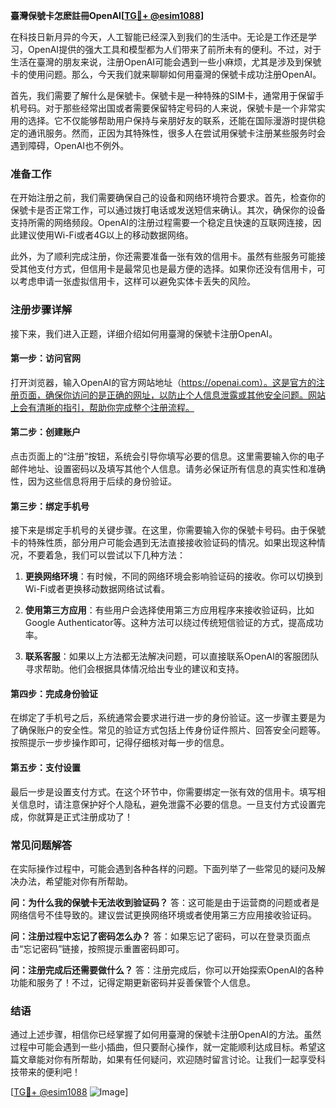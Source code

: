 **臺灣保號卡怎麽註冊OpenAI[[TG💪+ @esim1088](https://t.me/s/esim1088)]**

在科技日新月异的今天，人工智能已经深入到我们的生活中。无论是工作还是学习，OpenAI提供的强大工具和模型都为人们带来了前所未有的便利。不过，对于生活在臺灣的朋友来说，注册OpenAI可能会遇到一些小麻烦，尤其是涉及到保號卡的使用问题。那么，今天我们就来聊聊如何用臺灣的保號卡成功注册OpenAI。

首先，我们需要了解什么是保號卡。保號卡是一种特殊的SIM卡，通常用于保留手机号码。对于那些经常出国或者需要保留特定号码的人来说，保號卡是一个非常实用的选择。它不仅能够帮助用户保持与亲朋好友的联系，还能在国际漫游时提供稳定的通讯服务。然而，正因为其特殊性，很多人在尝试用保號卡注册某些服务时会遇到障碍，OpenAI也不例外。

### 准备工作

在开始注册之前，我们需要确保自己的设备和网络环境符合要求。首先，检查你的保號卡是否正常工作，可以通过拨打电话或发送短信来确认。其次，确保你的设备支持所需的网络频段。OpenAI的注册过程需要一个稳定且快速的互联网连接，因此建议使用Wi-Fi或者4G以上的移动数据网络。

此外，为了顺利完成注册，你还需要准备一张有效的信用卡。虽然有些服务可能接受其他支付方式，但信用卡是最常见也是最方便的选择。如果你还没有信用卡，可以考虑申请一张虚拟信用卡，这样可以避免实体卡丢失的风险。

### 注册步骤详解

接下来，我们进入正题，详细介绍如何用臺灣的保號卡注册OpenAI。

#### 第一步：访问官网

打开浏览器，输入OpenAI的官方网站地址（https://openai.com）。这是官方的注册页面，确保你访问的是正确的网址，以防止个人信息泄露或其他安全问题。网站上会有清晰的指引，帮助你完成整个注册流程。

#### 第二步：创建账户

点击页面上的“注册”按钮，系统会引导你填写必要的信息。这里需要输入你的电子邮件地址、设置密码以及填写其他个人信息。请务必保证所有信息的真实性和准确性，因为这些信息将用于后续的身份验证。

#### 第三步：绑定手机号

接下来是绑定手机号的关键步骤。在这里，你需要输入你的保號卡号码。由于保號卡的特殊性质，部分用户可能会遇到无法直接接收验证码的情况。如果出现这种情况，不要着急，我们可以尝试以下几种方法：

1. **更换网络环境**：有时候，不同的网络环境会影响验证码的接收。你可以切换到Wi-Fi或者更换移动数据网络试试看。
   
2. **使用第三方应用**：有些用户会选择使用第三方应用程序来接收验证码，比如Google Authenticator等。这种方法可以绕过传统短信验证的方式，提高成功率。

3. **联系客服**：如果以上方法都无法解决问题，可以直接联系OpenAI的客服团队寻求帮助。他们会根据具体情况给出专业的建议和支持。

#### 第四步：完成身份验证

在绑定了手机号之后，系统通常会要求进行进一步的身份验证。这一步骤主要是为了确保账户的安全性。常见的验证方式包括上传身份证件照片、回答安全问题等。按照提示一步步操作即可，记得仔细核对每一步的信息。

#### 第五步：支付设置

最后一步是设置支付方式。在这个环节中，你需要绑定一张有效的信用卡。填写相关信息时，请注意保护好个人隐私，避免泄露不必要的信息。一旦支付方式设置完成，你就算是正式注册成功了！

### 常见问题解答

在实际操作过程中，可能会遇到各种各样的问题。下面列举了一些常见的疑问及解决办法，希望能对你有所帮助。

**问：为什么我的保號卡无法收到验证码？**
答：这可能是由于运营商的问题或者是网络信号不佳导致的。建议尝试更换网络环境或者使用第三方应用接收验证码。

**问：注册过程中忘记了密码怎么办？**
答：如果忘记了密码，可以在登录页面点击“忘记密码”链接，按照提示重置密码即可。

**问：注册完成后还需要做什么？**
答：注册完成后，你可以开始探索OpenAI的各种功能和服务了！不过，记得定期更新密码并妥善保管个人信息。

### 结语

通过上述步骤，相信你已经掌握了如何用臺灣的保號卡注册OpenAI的方法。虽然过程中可能会遇到一些小插曲，但只要耐心操作，就一定能顺利达成目标。希望这篇文章能对你有所帮助，如果有任何疑问，欢迎随时留言讨论。让我们一起享受科技带来的便利吧！

[[TG💪+ @esim1088](https://t.me/s/esim1088) ![Image](https://i.postimg.cc/4NQfJmqS/Snipaste-2025-05-13-00-14-12.png)]